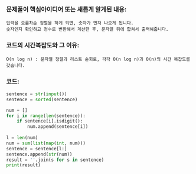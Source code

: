 ### 문제풀이 핵심아이디어 또는 새롭게 알게된 내용: 
    입력을 오름차순 정렬을 하게 되면, 숫자가 먼저 나오게 됩니다.
    숫자인지 확인하고 정수로 변환해서 계산한 후, 문자열 뒤에 합쳐서 출력해줍니다.
    
### 코드의 시간복잡도와 그 이유:
    O(n log n) : 문자열 정렬과 리스트 순회로, 각각 O(n log n)과 O(n)의 시간 복잡도를 갖습니다.


### 코드:
```python
sentence = str(input())
sentence = sorted(sentence)

num = []
for i in range(len(sentence)):
    if sentence[i].isdigit():
        num.append(sentence[i])
        
l = len(num)
num = sum(list(map(int, num)))
sentence = sentence[l:]
sentence.append(str(num))
result = ''.join(s for s in sentence)
print(result)
```
